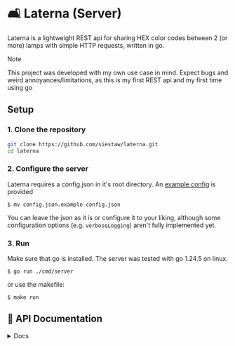# 🛋️ Laterna (Server)

Laterna is a lightweight REST api for sharing HEX color codes between 2 (or more) lamps with simple HTTP requests, written in go.

> [!NOTE]
> This project was developed with my own use case in mind.
> Expect bugs and weird annoyances/limitations, as this is my first REST api and my first time using go

## Setup

### 1. Clone the repository

```sh
git clone https://github.com/siestaw/laterna.git
cd laterna
```

### 2. Configure the server

Laterna requires a config.json in it's root directory. An [example config](https://github.com/siestaw/Laterna/blob/main/config.json.example) is provided

`$ mv config.json.example config.json`

You can leave the json as it is or configure it to your liking, although some configuration options (e.g. `verboseLogging`) aren't fully implemented yet.

### 3. Run

Make sure that go is installed. The server was tested with go 1.24.5 on linux.

`$ go run ./cmd/server`

or use the makefile:

`$ make run`

## 🛜 API Documentation

<details><summary>Docs</summary>

### Base URL

`http://your-server.com/api/v1`

---

### Authentification

The admin token will be displayed once while starting for the first time. To generate a new one, run with the `--resetAdminToken` flag.

All endpoints require the admin token in the header of the request:

```
Authorization: <token>
```

---

### Routes

#### Controller

| Method | Route          | Description                   | Request Body  |
| ------ | -------------- | ----------------------------- | ------------- |
| POST   | `/controllers` | Create a new controller       | —             |
| DELETE | `/controllers` | Delete an existing controller | `{ "ID": 1 }` |

---

#### Colors

| Method | Route          | Description                                        | Request Body             |
| ------ | -------------- | -------------------------------------------------- | ------------------------ |
| GET    | `/colors/`     | Get the current color of all available controllers | —                        |
| GET    | `/colors/{id}` | Get the current color of a specific controller     | —                        |
| PUT    | `/colors/{id}` | Set the color of a controller                      | `{ "color": "#FF0000" }` |

---

### cURL examples

#### Create a new controller

```bash
$ curl -X POST http://your-server.com/api/v1/controllers \
       -H "Authorization: $TOKEN"
```

ℹ️ Response with the newly assigned ID. The ID will always be the next available one

#### Delete a controller

```bash
$ curl -X DELETE localhost:8080/api/v1/controllers \
       -H "Authorization: $TOKEN" \
       -d '{"ID": 1}'
```

#### Get the current color of all controllers

```bash
$ curl -X GET localhost:8080/api/v1/colors/ \
       -H "Authorization: $TOKEN"
```

#### Get the current color of a specific controller

```bash
$ curl -X GET localhost:8080/api/v1/colors/1 \
       -H "Authorization: $TOKEN"
```

#### Set the color of a controller

```bash
$ curl -X PUT localhost:8080/api/v1/colors/1 \
       -H "Authorization:$TOKEN" \
       -d '{"Color": "#C2C342"}'
```

</details>
